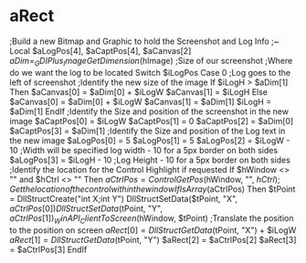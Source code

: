 # aRect
;Build a new Bitmap and Graphic to hold the Screenshot and Log Info ;~  Local $aLogPos[4], $aCaptPos[4], $aCanvas[2]     $aDim = _GDIPlus_ImageGetDimension($hImage)                     ;Size of our screenshot      ;Where do we want the log to be located     Switch $iLogPos         Case 0  ;Log goes to the left of screenshot             ;Identify the new size of the image                 If $iLogH > $aDim[1] Then                     $aCanvas[0] = $aDim[0] + $iLogW                     $aCanvas[1] = $iLogH                 Else                     $aCanvas[0] = $aDim[0] + $iLogW                     $aCanvas[1] = $aDim[1]                     $iLogH = $aDim[1]                 EndIf             ;Identify the Size and position of the screenshot in the new image                 $aCaptPos[0] = $iLogW                 $aCaptPos[1] = 0                 $aCaptPos[2] = $aDim[0]                 $aCaptPos[3] = $aDim[1]             ;Identify the Size and position of the Log text in the new image                 $aLogPos[0] = 5                 $aLogPos[1] = 5                 $aLogPos[2] = $iLogW - 10   ;Width will be specified log width - 10 for a 5px border on both sides                 $aLogPos[3] = $iLogH - 10   ;Log Height - 10 for a 5px border on both sides             ;Identify the location for the Control Highlight if requested                 If $hWindow &lt;> "" and $hCtrl &lt;> "" Then                     $aCtrlPos = ControlGetPos($hWindow, "", $hCtrl)             ;Get the location of the control within the window                     If IsArray($aCtrlPos) Then                         $tPoint = DllStructCreate("int X;int Y")                         DllStructSetData($tPoint, "X", $aCtrlPos[0])                         DllStructSetData($tPoint, "Y", $aCtrlPos[1])                         _WinAPI_ClientToScreen($hWindow, $tPoint)                   ;Translate the position to the position on screen                         $aRect[0] = DllStructGetData($tPoint, "X") + $iLogW                         $aRect[1] = DllStructGetData($tPoint, "Y")                         $aRect[2] = $aCtrlPos[2]                         $aRect[3] = $aCtrlPos[3]                     EndIf
